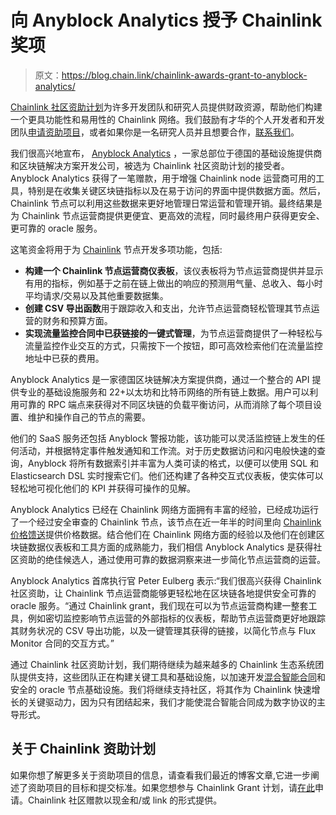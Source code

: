 # 向 Anyblock Analytics 授予 Chainlink 奖项

> 原文：<https://blog.chain.link/chainlink-awards-grant-to-anyblock-analytics/>

[Chainlink 社区资助计划](https://blog.chain.link/introducing-the-chainlink-community-grant-program/)为许多开发团队和研究人员提供财政资源，帮助他们构建一个更具功能性和易用性的 Chainlink 网络。我们鼓励有才华的个人开发者和开发团队[申请资助项目](https://chainlinkgrants.typeform.com/to/efEbsq)，或者如果你是一名研究人员并且想要合作，[联系我们](/cdn-cgi/l/email-protection#aedccbddcbcfdccdc6eecdc6cfc7c0c2c7c0c5c2cfccdd80cdc1c3)。

我们很高兴地宣布， [Anyblock Analytics](https://www.anyblockanalytics.com/) ，一家总部位于德国的基础设施提供商和区块链解决方案开发公司，被选为 Chainlink 社区资助计划的接受者。Anyblock Analytics 获得了一笔赠款，用于增强 Chainlink node 运营商可用的工具，特别是在收集关键区块链指标以及在易于访问的界面中提供数据方面。然后，Chainlink 节点可以利用这些数据来更好地管理日常运营和管理开销。最终结果是为 Chainlink 节点运营商提供更便宜、更高效的流程，同时最终用户获得更安全、更可靠的 oracle 服务。

这笔资金将用于为 [Chainlink](https://chain.link/) 节点开发多项功能，包括:

*   **构建一个 Chainlink 节点运营商仪表板**，该仪表板将为节点运营商提供并显示有用的指标，例如基于之前在链上做出的响应的预测用气量、总收入、每小时平均请求/交易以及其他重要数据集。
*   **创建 CSV 导出函数**用于跟踪收入和支出，允许节点运营商轻松管理其节点运营的财务和预算方面。
*   **实现流量监控合同中已获链接的一键式管理**，为节点运营商提供了一种轻松与流量监控作业交互的方式，只需按下一个按钮，即可高效检索他们在流量监控地址中已获的费用。

Anyblock Analytics 是一家德国区块链解决方案提供商，通过一个整合的 API 提供专业的基础设施服务和 22+以太坊和比特币网络的所有链上数据。用户可以利用可靠的 RPC 端点来获得对不同区块链的负载平衡访问，从而消除了每个项目设置、维护和操作自己的节点的需要。

他们的 SaaS 服务还包括 Anyblock 警报功能，该功能可以灵活监控链上发生的任何活动，并根据特定事件触发通知和工作流。对于历史数据访问和闪电般快速的查询，Anyblock 将所有数据索引并丰富为人类可读的格式，以便可以使用 SQL 和 Elasticsearch DSL 实时搜索它们。他们还构建了各种交互式仪表板，使实体可以轻松地可视化他们的 KPI 并获得可操作的见解。

Anyblock Analytics 已经在 Chainlink 网络方面拥有丰富的经验，已经成功运行了一个经过安全审查的 Chainlink 节点，该节点在近一年半的时间里向 [Chainlink 价格馈送](https://data.chain.link/)提供价格数据。结合他们在 Chainlink 网络方面的经验以及他们在创建区块链数据仪表板和工具方面的成熟能力，我们相信 Anyblock Analytics 是获得社区资助的绝佳候选人，通过使用可靠的数据洞察来进一步简化节点运营商的运营。

Anyblock Analytics 首席执行官 Peter Eulberg 表示:“我们很高兴获得 Chainlink 社区资助，让 Chainlink 节点运营商能够更轻松地在区块链各地提供安全可靠的 oracle 服务。“通过 Chainlink grant，我们现在可以为节点运营商构建一整套工具，例如密切监控影响节点运营的外部指标的仪表板，帮助节点运营商更好地跟踪其财务状况的 CSV 导出功能，以及一键管理其获得的链接，以简化节点与 Flux Monitor 合同的交互方式。”

通过 Chainlink 社区资助计划，我们期待继续为越来越多的 Chainlink 生态系统团队提供支持，这些团队正在构建关键工具和基础设施，以加速开发[混合智能合同](https://blog.chain.link/hybrid-smart-contracts-explained/)和安全的 oracle 节点基础设施。我们将继续支持社区，将其作为 Chainlink 快速增长的关键驱动力，因为只有团结起来，我们才能使混合智能合同成为数字协议的主导形式。

## 关于 Chainlink 资助计划

如果你想了解更多关于资助项目的信息，请查看我们最近的博客文章,它进一步阐述了资助项目的目标和提交标准。如果您想参与 Chainlink Grant 计划，请[在此](https://chainlinkgrants.typeform.com/to/efEbsq)申请。Chainlink 社区赠款以现金和/或 link 的形式提供。